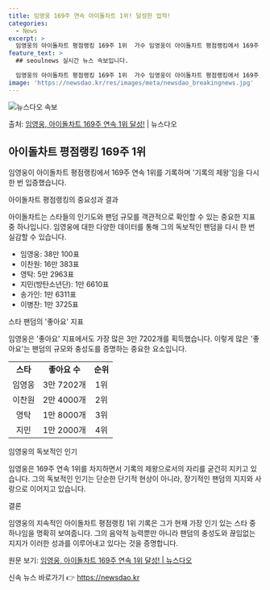 ```yaml
---
title: 임영웅 169주 연속 아이돌차트 1위! 달성한 업적!
categories:
  - News
excerpt: >
  임영웅의 아이돌차트 평점랭킹 169주 1위  가수 임영웅이 아이돌차트 평점랭킹에서 169주 연속 1위를 기록…
feature_text: >
  ## seoulnews 실시간 뉴스 속보입니다.

  임영웅의 아이돌차트 평점랭킹 169주 1위  가수 임영웅이 아이돌차트 평점랭킹에서 169주 연속 1위를 기록…
image: 'https://newsdao.kr/res/images/meta/newsdao_breakingnews.jpg'
---
```


![뉴스다오 속보](https://newsdao.kr/res/images/meta/newsdao_breakingnews.jpg)

<p>출처: <a href="https://newsdao.kr/4410" rel="dofollow">임영웅, 아이돌차트 169주 연속 1위 달성!</a> | 뉴스다오</p>

<h2 data-ke-size="size26">아이돌차트 평점랭킹 169주 1위</h2>
임영웅이 아이돌차트 평점랭킹에서 169주 연속 1위를 기록하며 '기록의 제왕'임을 다시 한 번 입증했습니다.

<p data-ke-size="size16">아이돌차트 평점랭킹의 중요성과 결과</p>
아이돌차트는 스타들의 인기도와 팬덤 규모를 객관적으로 확인할 수 있는 중요한 지표 중 하나입니다. 임영웅에 대한 다양한 데이터를 통해 그의 독보적인 팬덤을 다시 한 번 실감할 수 있습니다.

<ul>
  <li>임영웅: 38만 100표</li>
  <li>이찬원: 16만 383표</li>
  <li>영탁: 5만 2963표</li>
  <li>지민(방탄소년단): 1만 6610표</li>
  <li>송가인: 1만 6311표</li>
  <li>이병찬: 1만 3725표</li>
</ul>

<p data-ke-size="size16">스타 팬덤의 '좋아요' 지표</p>
임영웅은 '좋아요' 지표에서도 가장 많은 3만 7202개를 획득했습니다. 이렇게 많은 '좋아요'는 팬덤의 규모와 충성도를 증명하는 중요한 요소입니다.

<table>
  <tr>
    <td style="text-align: center; height: 17px;"><b>스타</b></td>
    <td style="text-align: center; height: 17px;"><b>좋아요 수</b></td>
    <td style="text-align: center; height: 17px;"><b>순위</b></td>
  </tr>
  <tr>
    <td style="text-align: center; height: 17px;">임영웅</td>
    <td style="text-align: center; height: 17px;">3만 7202개</td>
    <td style="text-align: center; height: 17px;">1위</td>
  </tr>
  <tr>
    <td style="text-align: center; height: 17px;">이찬원</td>
    <td style="text-align: center; height: 17px;">2만 4000개</td>
    <td style="text-align: center; height: 17px;">2위</td>
  </tr>
  <tr>
    <td style="text-align: center; height: 17px;">영탁</td>
    <td style="text-align: center; height: 17px;">1만 8000개</td>
    <td style="text-align: center; height: 17px;">3위</td>
  </tr>
  <tr>
    <td style="text-align: center; height: 17px;">지민</td>
    <td style="text-align: center; height: 17px;">1만 2000개</td>
    <td style="text-align: center; height: 17px;">4위</td>
  </tr>
</table>

<p data-ke-size="size16">임영웅의 독보적인 인기</p>
임영웅은 169주 연속 1위를 차지하면서 기록의 제왕으로서의 자리를 굳건히 지키고 있습니다. 그의 독보적인 인기는 단순한 단기적 현상이 아니라, 장기적인 팬덤의 지지와 사랑으로 이어지고 있습니다.

<p data-ke-size="size16">결론</p>
임영웅의 지속적인 아이돌차트 평점랭킹 1위 기록은 그가 현재 가장 인기 있는 스타 중 하나임을 명확히 보여줍니다. 그의 음악적 능력뿐만 아니라 팬덤의 충성도와 끊임없는 지지가 이러한 성과를 이루어내고 있다는 것을 증명합니다.

원문 보기: <a href="https://newsdao.kr/4410">임영웅, 아이돌차트 169주 연속 1위 달성! | 뉴스다오</a> 

신속 뉴스 바로가기 👉 <a href="https://newsdao.kr" rel="dofollow">https://newsdao.kr</a>


